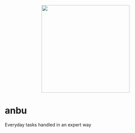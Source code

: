 <p align="center">
<img src=".github/assets/logo.png" width="275px">
<p>

# anbu

Everyday tasks handled in an expert way
